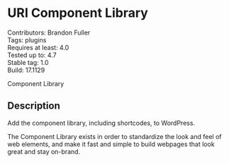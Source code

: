 # URI Component Library

Contributors: Brandon Fuller  
Tags: plugins  
Requires at least: 4.0  
Tested up to: 4.7  
Stable tag: 1.0  
Build: 17.1129  

Component Library

## Description

Add the component library, including shortcodes, to WordPress.

The Component Library exists in order to standardize the look and feel of web elements, and make it fast and simple to build webpages that look great and stay on-brand.